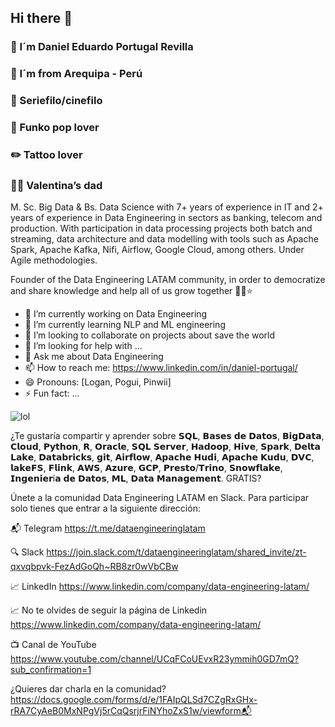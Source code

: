 ## Hi there 🚀 
### 🚀  I´m Daniel Eduardo Portugal Revilla
### 🌋  I´m from Arequipa - Perú
### 🍿  Seriefilo/cinefilo
### 🤖  Funko pop lover
### ✏️  Tattoo lover
### 👧🏻  Valentina’s dad


M. Sc. Big Data & Bs. Data Science with 7+ years of experience in IT and 2+ years of experience in Data Engineering in sectors as banking, telecom and production. With participation in data processing projects both batch and streaming, data architecture and data modelling with tools such as Apache Spark, Apache Kafka, Nifi, Airflow, Google Cloud, among others. Under Agile methodologies.


Founder of the Data Engineering LATAM community, in order to democratize and share knowledge and help all of us grow together 🚀💫⭐



- 🔭 I’m currently working on Data Engineering
- 🌱 I’m currently learning NLP and ML engineering
- 👯 I’m looking to collaborate on projects about save the world
- 🤔 I’m looking for help with ...
- 💬 Ask me about Data Engineering 
- 📫 How to reach me: https://www.linkedin.com/in/daniel-portugal/ 
- 😄 Pronouns: [Logan, Pogui, Pinwii]
- ⚡ Fun fact: ...

![lol](https://user-images.githubusercontent.com/7544049/102917172-b931fc80-4452-11eb-9840-108edd261e7c.jpg)

¿Te gustaría compartir y aprender sobre 𝗦𝗤𝗟, 𝗕𝗮𝘀𝗲𝘀 𝗱𝗲 𝗗𝗮𝘁𝗼𝘀, 𝗕𝗶𝗴𝗗𝗮𝘁𝗮, 𝗖𝗹𝗼𝘂𝗱, 𝗣𝘆𝘁𝗵𝗼𝗻, 𝗥, 𝗢𝗿𝗮𝗰𝗹𝗲, 𝗦𝗤𝗟 𝗦𝗲𝗿𝘃𝗲𝗿, 𝗛𝗮𝗱𝗼𝗼𝗽, 𝗛𝗶𝘃𝗲, 𝗦𝗽𝗮𝗿𝗸, 𝗗𝗲𝗹𝘁𝗮 𝗟𝗮𝗸𝗲, 𝗗𝗮𝘁𝗮𝗯𝗿𝗶𝗰𝗸𝘀, 𝗴𝗶𝘁, 𝗔𝗶𝗿𝗳𝗹𝗼𝘄, 𝗔𝗽𝗮𝗰𝗵𝗲 𝗛𝘂𝗱𝗶, 𝗔𝗽𝗮𝗰𝗵𝗲 𝗞𝘂𝗱𝘂, 𝗗𝗩𝗖, 𝗹𝗮𝗸𝗲𝗙𝗦, 𝗙𝗹𝗶𝗻𝗸, 𝗔𝗪𝗦, 𝗔𝘇𝘂𝗿𝗲, 𝗚𝗖𝗣, 𝗣𝗿𝗲𝘀𝘁𝗼/𝗧𝗿𝗶𝗻𝗼, 𝗦𝗻𝗼𝘄𝗳𝗹𝗮𝗸𝗲, 𝗜𝗻𝗴𝗲𝗻𝗶𝗲𝗿í𝗮 𝗱𝗲 𝗗𝗮𝘁𝗼𝘀, 𝗠𝗟, 𝗗𝗮𝘁𝗮 𝗠𝗮𝗻𝗮𝗴𝗲𝗺𝗲𝗻𝘁. GRATIS?


Únete a la comunidad Data Engineering LATAM en Slack. Para participar solo tienes que entrar a la siguiente dirección:

📬 Telegram
https://t.me/dataengineeringlatam

🔍 Slack
https://join.slack.com/t/dataengineeringlatam/shared_invite/zt-qxvqbpvk-FezAdGoQh~RB8zr0wVbCBw

📈 LinkedIn
https://www.linkedin.com/company/data-engineering-latam/

📈 No te olvides de seguir la página de Linkedin
https://www.linkedin.com/company/data-engineering-latam/

📺 Canal de YouTube
https://www.youtube.com/channel/UCqFCoUEvxR23ymmih0GD7mQ?sub_confirmation=1


¿Quieres dar charla en la comunidad?
https://docs.google.com/forms/d/e/1FAIpQLSd7CZgRxGHx-rRA7CyAeB0MxNPgVj5rCqQsrjrFiNYhoZxS1w/viewform📬

